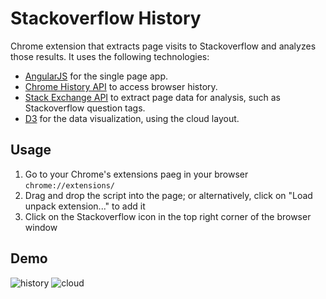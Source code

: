 # Stackoverflow History

Chrome extension that extracts page visits to Stackoverflow and analyzes those results. It uses the following technologies: 

* [AngularJS](https://angularjs.org/) for the single page app.
* [Chrome History API](https://developer.chrome.com/extensions/history) to access browser history.
* [Stack Exchange API](http://api.stackexchange.com/docs) to extract page data for analysis, such as Stackoverflow question tags. 
* [D3](http://d3js.org/) for the data visualization, using the cloud layout.

## Usage

1. Go to your Chrome's extensions paeg in your browser `chrome://extensions/`
2. Drag and drop the script into the page; or alternatively, click on "Load unpack extension..." to add it
3. Click on the Stackoverflow icon in the top right corner of the browser window

## Demo
![history](https://raw.githubusercontent.com/chena/stackoverflow-history/master/history.png)
![cloud](https://raw.githubusercontent.com/chena/stackoverflow-history/master/cloud.png)




